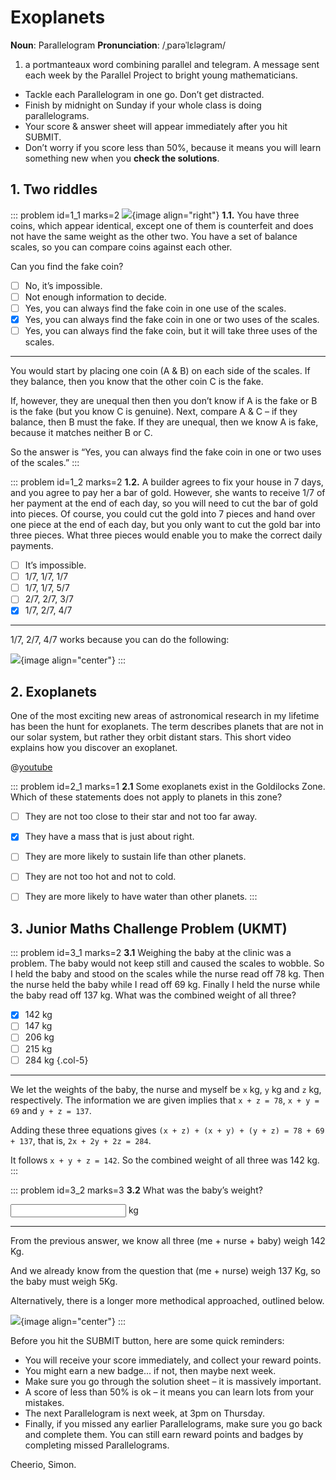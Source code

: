 # Exoplanets

<div class="dictionary">

__Noun__: Parallelogram
__Pronunciation__: /ˌparəˈlɛləɡram/

1. a portmanteaux word combining parallel and telegram. A message sent each
week by the Parallel Project to bright young mathematicians.

</div>

*	Tackle each Parallelogram in one go. Don’t get distracted.
*	Finish by midnight on Sunday if your whole class is doing parallelograms.
*	Your score & answer sheet will appear immediately after you hit SUBMIT.
*	Don’t worry if you score less than 50%, because it means you will learn something new when you __check the solutions__.


## 1. Two riddles
::: problem id=1_1 marks=2
![](/resources/7-07-exoplanets/1-scale-justice.png){image align="right"}
__1.1.__ You have three coins, which appear identical, except one of them is counterfeit and does not have the same weight as the other two. You have a set of balance scales, so you can compare coins against each other.

Can you find the fake coin?

* [ ] No, it’s impossible.
* [ ] Not enough information to decide.
* [ ] Yes, you can always find the fake coin in one use of the scales.
* [x] Yes, you can always find the fake coin in one or two uses of the scales.
* [ ] Yes, you can always find the fake coin, but it will take three uses of the scales.

---

You would start by placing one coin (A & B) on each side of the scales. If they balance, then you know that the other coin C is the fake.

If, however, they are unequal then then you don’t know if A is the fake or B is the fake (but you know C is genuine). Next, compare A & C – if they balance, then B must the fake. If they are unequal, then we know A is fake, because it matches neither B or C.

So the answer is “Yes, you can always find the fake coin in one or two uses of the scales.”
:::

::: problem id=1_2 marks=2
__1.2.__ A builder agrees to fix your house in 7 days, and you agree to pay her a bar of gold. However, she wants to receive 1/7 of her payment at the end of each day, so you will need to cut the bar of gold into pieces. Of course, you could cut the gold into 7 pieces and hand over one piece at the end of each day, but you only want to cut the gold bar into three pieces. What three pieces would enable you to make the correct daily payments.

* [ ] It’s impossible.
* [ ] 1/7, 1/7, 1/7
* [ ] 1/7, 1/7, 5/7
* [ ] 2/7, 2/7, 3/7
* [x] 1/7, 2/7, 4/7

---

1/7, 2/7, 4/7 works because you can do the following:  

![](/resources/7-07-exoplanets/1_2-answer.jpg){image align="center"}
:::


## 2.	Exoplanets

One of the most exciting new areas of astronomical research in my lifetime has been the hunt for exoplanets. The term describes planets that are not in our solar system, but rather they orbit distant stars. This short video explains how you discover an exoplanet.

@[youtube](I7UtKDEibBg?rel=0)

::: problem id=2_1 marks=1
__2.1__ Some exoplanets exist in the Goldilocks Zone. Which of these statements does not apply to planets in this zone?

* [ ] They are not too close to their star and not too far away.
* [x] They have a mass that is just about right.
* [ ] They are more likely to sustain life than other planets.
* [ ] They are not too hot and not to cold.
* [ ] They are more likely to have water than other planets.
:::


## 3.	Junior Maths Challenge Problem (UKMT)
<!--- (2013) Q18 --->

::: problem id=3_1 marks=2
__3.1__ Weighing the baby at the clinic was a problem. The baby would not keep still and caused the scales to wobble. So I held the baby and stood on the scales while the nurse read off 78 kg. Then the nurse held the baby while I read off 69 kg. Finally I held the nurse while the baby read off 137 kg. What was the combined weight of all three?

* [x] 142 kg
* [ ] 147 kg
* [ ] 206 kg
* [ ] 215 kg
* [ ] 284 kg
{.col-5}

---

We let the weights of the baby, the nurse and myself be `x` kg, `y` kg and `z` kg, respectively. The information we are given implies that `x + z = 78`, `x + y = 69` and `y + z = 137`.

Adding these three equations gives `(x + z) + (x + y) + (y + z) = 78 + 69 + 137`, that is, `2x + 2y + 2z = 284`.

It follows `x + y + z = 142`. So the combined weight of all three was 142 kg.
:::

::: problem id=3_2 marks=3
__3.2__ What was the baby’s weight?

<input type="number" solution="5"/> kg

---

From the previous answer, we know all three (me + nurse + baby) weigh 142 Kg.  

And we already know from the question that (me + nurse) weigh 137 Kg, so the baby must weigh 5Kg.   

Alternatively, there is a longer more methodical approached, outlined below.  

![](/resources/7-07-exoplanets/3_2-answer.jpg){image align="center"}
:::

Before you hit the SUBMIT button, here are some quick reminders:

*	You will receive your score immediately, and collect your reward points.
*	You might earn a new badge... if not, then maybe next week.
*	Make sure you go through the solution sheet – it is massively important.
*	A score of less than 50% is ok – it means you can learn lots from your mistakes.
*	The next Parallelogram is next week, at 3pm on Thursday.
*	Finally, if you missed any earlier Parallelograms, make sure you go back and complete them. You can still earn reward points and badges by completing missed Parallelograms.

Cheerio,
Simon.
